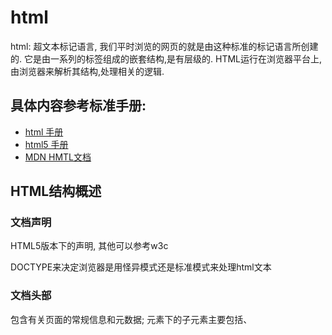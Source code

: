 # html
html: 超文本标记语言, 我们平时浏览的网页的就是由这种标准的标记语言所创建的. 它是由一系列的标签组成的嵌套结构,是有层级的. HTML运行在浏览器平台上,由浏览器来解析其结构,处理相关的逻辑.

## 具体内容参考标准手册:
- [html 手册](https://www.html.cn/doc/html/start/)  
- [html5 手册](https://www.html.cn/doc/html5/start/)  
- [MDN HMTL文档](https://developer.mozilla.org/zh-CN/docs/Web/HTML)

## HTML结构概述
### 文档声明
HTML5版本下的声明, 其他可以参考w3c
<!DOCTYPE html>
DOCTYPE来决定浏览器是用怪异模式还是标准模式来处理html文本

### 文档头部
<head>包含有关页面的常规信息和元数据;  
<head>元素下的子元素主要包括<meta>、<title>、<base>、<link>、<style>和<script>这六个元素.

#### meta
meta标签(meta-information)用于提供页面有关的元数据，除了提供文档字符集、使用语言、作者等基本信息外，还涉及对关键词和网页等级的设定。
通过设置不同的属性，元数据可以分为以下几种:
```
charset: 即将对网页使用的字符集作出声明HTML5
name: 它是一个文档级的元数据，将附着在整个页面上
http-equiv: 它是一个编译指令，即由服务器来指示页面应如何加载
```
- charset
```
charset声明声明当前文档所使用的字符编码，但该声明可以被任何一个元素的lang特性的值覆盖。
文档的编码一定要与文件本身的编码保持一致，否则会出现乱码，推荐使用UTF-8编码
字符编码必须写在<head>元素的最开始，如果位于<title>标签之后，那么<title>标签很可能会乱码
<meta charset="utf-8" />
```
- name
```
# keyword
<meta name="keywords" content="网站主旨..." />
# description
<meta name="description" content="网站描述..." />
# author
<meta name="author" content="huhua">
# copyright
<meta name="copyright" content="版权所有">
# viewport h5页面自适应
<meta name="viewport" content="width=device-width, initial-scale=1.0, maximum-scale=1.0, minimum-scale=1.0, user-scalable=no" />
# IE浏览器渲染
<meta http-equiv="X-UA-Compatible" content="IE=edge,chrome=1" />
安装了GCF(Google Chrome Frame谷歌内嵌浏览器框架GCF)，则使用GCF来渲染页面，如果没有安装，则使用最高版本的IE内核进行渲染
# 双核浏览器渲染
<meta name="renderer" content="webkit">
如果是双核浏览器，则使用webkit内核渲染
```
- http-equiv
```
# refresh定: 让网页多少秒刷新，或跳转到其他网页
<meta http-equiv="refresh" content="5">
<meta http-equiv="refresh" content="5;url=http://www.baidu.com">

# Expires: 设定网页的到期时间，过期则必须到服务器上重新调用。
<meta http-equiv="Expires" Content="Sat Nov 28 2016 21:19:15 GMT+0800">
注意必须使用GMT时间格式

# Pragma: 用于设定禁止浏览器从本地机的缓存中调阅页面内容，用户无法脱机浏览
<meta http-equiv="Pragma" Content="No-cach">

# 兼容模式
<meta http-equiv="X-UA-Compatible" content="IE=Edge,chrome=IE8">
```
#### title
title元素定义文档的标题，显示在浏览器的标题栏或标签页上
```
# 作用: 必不可少
1、定义浏览器工具栏中的标题
2、提供页面被添加到收藏夹时显示的标题
3、显示在搜索引擎结果中的页面标题
```
#### base
base用于指定文档里所有相对URL地址的基础URL，为页面上所有链接规定默认地址和默认打开方式。
文档中的基础URL可以使用document.baseURI进行查询
```
<base href="https://baidu.com" target="_blank">
如果指定了多个<base>元素，只会使用第一个href和target值
```
#### link
link指定了外部资源与当前文档的关系，具有属性href、rel、media、hreflang、type和sizes。
其中href和rel是常用的，href指定了链接的资源的地址(url)，而rel指定了资源的类型
- ref 的属性值
```
alternate   指示链接到该文档的另一个版本
author      指示链接到当前文档的作者主页
help        指向一个跟网站或页面相关的帮助文档
icon        引入代表当前文档的图标，新的sized属性与这个属性结合使用，指定链接图片的宽高
license     链接到当前的文档的版权声明
next        指示链接到文档是一组文档中的下一份
pingback    处理当前文档被引用情况的服务器地址
prefetch    指明需要缓存的目标资源
prev        标明了上一个文档
search      链接到可以用于搜索当前页面和相关页面的资源
sidebar     链接到可以作为附属上下文的文档
stylesheet  引入外部样式表
tag         创建应用于当前文档的标签
```
- media属性
```
screen      计算机屏幕
tty         终端
tv          电视
projection  投影仪
handheld    手持设备
print       打印的页面
braille     盲文设备
aural       语音合成器
all         所有 
```
- sizes属性; 只有当被链接资源是图标时，才可使用该属性
```
<link rel="icon" href="demo.gif" type="image/gif" sizes="16x16" />  
```
#### style
style元素包含了文档的样式化信息或者文档的一部分，常用于引入内部CSS样式  
```
<style>
　　body{background-color: red;}
</style>
```
#### script
script元素的作用是在HTML或XHTML文档中嵌入或引用可执行的脚本。没有async或defer属性的脚本和内联脚本会在浏览器继续解析剩余文档前被获取并立刻执行

- src属性
```
定义引用外部脚本的URI，这可以用来代替直接在文档中嵌入脚本。有src属性的script元素标签内不应该再有嵌入的脚本
```
- type属性
```
该属性定义script元素包含或src引用的脚本语言。属性的值为MIME类型，支持的MIME类型包括text/javascript, text/ecmascript, application/javascript和application/ecmascript。如果没有定义这个属性，脚本会被视作JavaScript。如果MIME类型不是JavaScript类型(上述支持的类型)，则该元素所包含的内容会被当作数据块而不会被浏览器执行

如果type属性为module，代码会被当作JavaScript模块
```
- defer 属性
```
这个布尔属性定义该脚本是否会延迟到文档解析完毕后才执行
```
- async 属性
```
async属性是HTML5新增的属性，IE9-浏览器不支持。该布尔属性指示浏览器是否在允许的情况下异步执行该脚本。该属性对于内联脚本无作用(即没有src属性的脚本）
```
- script 中文件的加载
```
<script src="script.js"></script>

没有 defer 或 async, 当浏览器在解析HTML源文件时如果遇到外部的script，那么解析过程会暂停，并发送网络请求来下载script文件，只有script完全下载并执行后才会继续执行DOM解析

<script async src="script.js"></script>
有 async，网络加载和渲染后续文档元素的过程将和 script.js 的加载与执行并行进行（异步）。
节省了网络下载文件的时间; 适合无依赖的脚本

<script defer src="myscript.js"></script>
有 defer，加载后续文档元素的过程将和 script.js 的加载并行进行（异步），但是 script.js 的执行要在所有元素解析完成之后，DOMContentLoaded 事件触发之前完成。
注意多个defer脚本按其在HTML页面中的出现顺序依次执行
```
### 文档主体
body表示的是HTML文档的主体内容，任何一个HTML文档，只允许存在一个<body>元素
body 的内容都是有标签元素组成的
内容参考上述手册
#### 重点标签
- a标签  
a元素 (或HTML锚元素, Anchor Element)通常用来表示一个锚点/链接
可以链接到一个新文件、用id属性指向任何元素
```
# href 属性表示地址
链接地址       <a href="http://www.baidu.com">百度</a>
下载地址       <a href="test.zip">下载测试</a>
锚点          <a href="#top">返回顶部</a>  
              <a href="http://baidu.com/view/1111.html#2">足球比赛规则</a>
移动端手机号码   <a href="tel:15012345678>15012345678</a>可以唤出手机拨号盘    
href属性一定不要留空，若暂时不需要写地址，则写#或javascript:;。若href留空，会刷新页面

href与src的区别:
href(hypertext reference)指超文本引用，表示当前页面'引用'了外部的内容
src(source)表示来源地址，表示把外部的内容'引入'到当前页面

# target 属性表示链接打开方式
_self     当前窗口（默认）
_blank    新窗口
_parent   父框架集
_top      整个窗口
_framename 指定框架

# download 属性用来设置下载文件的名称
<a href="test.zip" download="下载的文件名">test</a>

# rel 属性表示链接间的关系
next        后一篇文档
prev        前一篇文档
noreferer   访问时链接时不发送referer字段
prefetch    预加载链接指向的页面(对于chrome使用prerender)

<a href="prev.html" rel="prev prefetch prerender">前一页</a>
<a href="next.html" rel="next prefetch prerender">后一页</a>
// 当一篇篇幅很长的文章需要多页显示时，配合next或prev可以实现前后页面导航的预加载
//当然prefetch也可以用于预加载其他类型的资源
<link rel="prefetch prerender" href="test.img">
```
- 表单元素
```
# input
属性: accept、alt、checked、disabled、maxlength、name、readonly、size、src、type、value
h5新增属性: autocomplete、autofocus、form、formaction、formenctype、formmethod、formnovalidate、formtarget、height、list、max、min、multiple、novalidate、pattern、placeholder、required、step、width

// type 属性: 
text 　　   定义单行的输入字段，用户可在其中输入文本
password   定义密码字段。该字段中的字符被掩码
file 　　　 定义输入字段和 "浏览"按钮，供文件上传
radio　　   定义单选按钮
checkbox   定义复选框
hidden 　  定义隐藏的输入字段
button 　　定义可点击按钮（多数情况下，用于通过JavaScript启动脚本）
image 　　 定义图像形式的提交按钮
reset 　　 定义重置按钮。重置按钮会清除表单中的所有数据
submit 　  定义提交按钮。提交按钮会把表单数据发送到服务器

type 新增属性: 
color 　　　　　　定义调色板
tel 　　　　  　　 定义包含电话号码的输入域
email 　　　  　　定义包含email地址的输入域
url 　　　　  　　 定义包含URL地址的输入域
search 　　　　　 定义搜索域
number 　　 　　 定义包含数值的输入域
range 　　   　　  定义包含一定范围内数字值的输入域
date 　　　　　　 定义选取日、月、年的输入域
month 　　  　　  定义选取月、年的输入域
week 　　　　　　定义选取周、年的输入域
time 　　    　　   定义选取月、年的输入域
datetime 　　　    定义选取时间、日 月、年的输入域(UTC时间)
datatime-local 　  定义选取时间、日 月、年的输入域(本地时间
```
- 富文本编辑
```
有两种编辑富文本的方式，一种是使用iframe元素，另一种是使用contenteditable属性

1.在页面中嵌入一个包含空HTML页面的iframe。通过设置designMode属性，这个空白的HTML页面可以被编辑，而编辑对象则是该页面<body>元素的HTML代码
<iframe name="wysiwyg" src="editor.html" style="height: 100px;width: 100px;"></iframe>    
<script>
window.onload = function(){
    frames['editor'].document.designMode = 'on';
}
</script>

2.把contenteditable属性应用给页面中的任何元素，然后用户立即就可以编辑该元素
富文本编辑器交互的主要方式，就是使用document.execCommand()
// 命令式交互
字体类型    　　document.execCommand('fontname',false,sFontName)
```

## HTML 语法
- 标签
```
HTML 标签分为单标签和双标签
单: <img><br><hr><input>
双: <div></div>
```
- 属性
```
标签可以拥有属性，属性提供了有关HTML元素的更多信息
如 style, id, style, class
```
- 元素
```
HTML元素以开始标签起始，以结束标签终止，元素的内容是开始标签与结束标签之间的内容
```
- 注释
```
注释是在HTML插入的描述性文本，用来解释该代码或提示其他信息
<!-- This is a comment -->
```
- 实体
```
HTML中某些字符是预留的，需要被替换为字符实体
&nbsp; &gt; 等...
```
### 结构规范
- 结构
```
1、尽量遵循 HTML 标准和语义，但是不要以牺牲实用性为代价。任何时候都要尽量使用最少的标签并保持最小的复杂度

2、结构顺序和视觉顺序基本保持一致，按照从上至下、从左到右的视觉顺序书写HTML结构。有时为了便于搜索引擎抓取，也会将重要内容在HTML结构顺序上提前

3、结构、表现、行为三者分离，避免内联

4、每一个块级元素都另起一行，每一行都使用Tab缩进对齐（head和body的子元素不需要缩进）。删除冗余的行尾空格

5、可以在大的模块之间用空行隔开，使模块更清晰
```
- 语义
```
浏览器会根据标签的语义给定一个默认的样式。判断网页标签语义化是否良好的一个简单方法：去掉样式，看网页结构是否组织良好有序，是否仍然有很好的可读性

1、尽可能少地使用无语义标签span和div

2、在语义不明显，既可以使用p也可以使用div的地方，尽量用p

3、在既可以使用div也可以使用section的地方，尽量用section

4、不要使用纯样式标签，如b、u等，而改用CSS设置
```